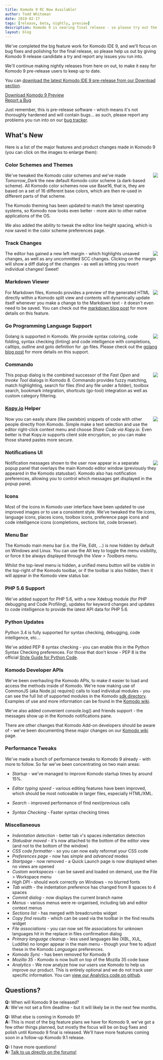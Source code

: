 ```yaml
---
title: Komodo 9 RC Now Available!
author: Todd Whiteman
date: 2019-02-17
tags: [release, beta, nightly, preview]
description: Komodo 9 is nearing final release - so please try out the new features and help the team by reporting bugs or enhancement ideas.
layout: blog
---
```


We've completed the big feature work for Komodo IDE 9, and we'll focus on bug
fixes and polishing for the final release, so please help us out by giving
Komodo 9 release candidate a try and report any issues you run into.

We'll continue making nightly releases from here on out, to make it easy for
Komodo 9 pre-release users to keep up to date.

You can [download the latest Komodo IDE 9 pre-release from our Download section](/download#preview).

<div class="centered">
    <div class="spacer"></div>
    <a href="/download#preview" class="button big primary">
        <i class="icon icon-download"></i>
        Download Komodo 9 Preview
    </a>
    <div class="spacer-half"></div>
    <span>
        <i class="icon icon-bug"></i>
        <a href="https://bugs.activestate.com/enter_bug.cgi?product=Komodo&version=9.0.0%20preview" target="_blank">Report a Bug</a>
    </span>
</div>

Just remember, this is pre-release software - which means it's not thoroughly
hardened and will contain bugs... as such, please report any problems you run
into on our [bug tracker](https://bugs.activestate.com/enter_bug.cgi?product=Komodo&version=9.0.0%20preview).

## What's New

Here is a list of the major features and product changes made in Komodo 9 (you
can click on the images to enlarge them):


### Color Schemes and Themes

<a href="/images/blog/2015-02/tomorrow-dark-color-scheme.png" class="lightbox" title="Tomorrow Dark scheme - click to enlarge">
<img src="/images/blog/2015-02/tomorrow-dark-color-scheme-thumb.png" align="right">
</a>

We've tweaked the Komodo color schemes and we've made *Tomorrow_Dark* the new
default Komodo color scheme (a dark-based scheme). All Komodo color schemes now
use Base16, that is, they are based on a set of 16 different base colors, which
are then re-used in different parts of that scheme.

The Komodo theming has been updated to match the latest operating systems, so
Komodo now looks even better - more akin to other native applications of the OS.

We also added the ability to tweak the editor line height spacing, which is now
saved in the color scheme preferences page.


### Track Changes

<a href="/images/blog/2014-12/trackchanges.png" class="lightbox" title="Track Changes mockup - click to enlarge">
<img src="/images/blog/2014-12/trackchanges-thumb.png" align="right">
</a>

The editor has gained a new left margin - which highlights unsaved changes, as
well as any uncommitted SCC changes. Clicking on the margin will show a diff
dialog of the changes - as well as letting you revert individual changes! Sweet!

<div class="clearfix"></div>


### Markdown Viewer

<a href="/images/blog/2014-12/markdown-viewer.png" class="lightbox" title="Markdown viewer - click to enlarge screenshot">
<img src="/images/blog/2014-12/markdown-viewer-thumb.png" align="right">
</a>

For Markdown files, Komodo provides a preview of the generated HTML directly
within a Komodo split view and contents will dynamically update itself whenever
you make a change to the Markdown text - it doesn't even need to be saved. You
can check out the [markdown blog post] for more details on this feature.

<div class="clearfix"></div>


### Go Programming Language Support

<img src="http://komodoide.com/images/blog/2014-10/golang-logo.png" align="right">

Golang is supported in Komodo. We provide syntax coloring, code folding, syntax
checking (linting) and code intelligence with completions, calltips, outline and
goto definition for .go files. Please check out the [golang blog post] for more
details on this support.

<div class="clearfix"></div>


### Commando

<a href="/images/blog/2014-12/commando.png" class="lightbox" title="Commando - click to enlarge screenshot">
<img src="/images/blog/2014-12/commando-thumb.png" align="right">
</a>

This popup dialog is the combined successor of the *Fast Open* and *Invoke Tool*
dialogs in Komodo 8. Commando provides fuzzy matching, match highlighting,
search for files (find any file under a folder), toolbox search, bookmark
integration, shortcuts (go-tool) integration as well as custom category
filtering.

<div class="clearfix"></div>


### <a href="http://kopy.io/">Kopy.io</a> Helper

<a href="http://kopy.io/">
<img src="http://kopy.io/img/pastebin-logo-dark.png" align="right">
</a>

Now you can easily share (like pastebin) snippets of code with other people
directly from Komodo. Simple make a text selection and use the editor
right-click context menu and choose *Share Code via Kopy.io*. Even better is that
Kopy.io supports client side encryption, so you can make those shared pastes
more secure.

<div class="clearfix"></div>


### Notifications UI

<a href="/images/blog/2014-12/notify.png" class="lightbox" title="Notifications UI - click to enlarge screenshot">
<img src="/images/blog/2014-12/notify-thumb.png" align="right">
</a>

Notification messages shown to the user now appear in a separate popup panel
that overlays the main Komodo editor window (previously they appeared in the
Komodo statusbar). Komodo also has notification preferences, allowing you to
control which messages get displayed in the popup panel.

<div class="clearfix"></div>


### Icons

Most of the icons in Komodo user interface have been updated to use improved
images or to use a consistent style. We've tweaked the file icons, language
icons, places icons, toolbox icons, preference page icons and code intelligence
icons (completions, sections list, code browser).

<div class="clearfix"></div>


### Menu Bar

The Komodo main menu bar (i.e. the File, Edit, ...) is now hidden by default on
Windows and Linux. You can use the Alt key to toggle the menu visibility, or
force it be always displayed through the *View > Toolbars* menu.

Whilst the top-level menu is hidden, a unified menu button will be visible in
the top-right of the Komodo toolbar, or if the toolbar is also hidden, then it
will appear in the Komodo view status bar.


### PHP 5.6 Support

We've added support for PHP 5.6, with a new Xdebug module (for PHP debugging and
Code Profiling), updates for keyword changes and updates to code intelligence to
provide the latest API data for PHP 5.6.


### Python Updates

Python 3.4 is fully supported for syntax checking, debugging, code intelligence,
etc...

We've added PEP 8 syntax checking - you can enable this in the Python Syntax
Checking preferences. For those that don't know - PEP 8 is the official [Style
Guide for Python Code](http://legacy.python.org/dev/peps/pep-0008/).


### Komodo Developer APIs

We've been overhauling the Komodo APIs, to make it easier to load and access the
methods inside of Komodo. We're now making use of CommonJS (aka Node.js)
require() calls to load individual modules - you can see the full list of
supported modules in the Komodo [sdk directory]. Examples of use and more
information can be found in the [Komodo wiki].

We've also added convenient console.log() and friends support - the messages
show up in the Komodo notifications pane.

There are other changes that Komodo Add-on developers should be aware of - we've
been documenting these major changes on our [Komodo wiki] page.

### Performance Tweaks

We've made a bunch of performance tweaks to Komodo 9 already - with more to
follow. So far we've been concentrating on two main areas:

* *Startup* - we've managed to improve Komodo startup times by around 15%.

* *Editor typing speed* - various editing features have been improved, which
  should be most noticeable in larger files, especially HTML/XML.

* *Search* - improved performance of find next/previous calls

* *Syntax Checking* - Faster syntax checking times

### Miscellaneous

* *Indentation detection* - better tab v's spaces indentation detection
* *Statusbar moved* - it's now attached to the bottom of the editor view (and
  not to the bottom of the window)
* *CSS code formatter* - so you can now eaily reformat your CSS code
* *Preferences page* - now has *simple* and *advanced* modes
* *Startpage* - now removed - a Quick Launch page is now displayed when no views are opened
* *Custom workspaces* - can be saved and loaded on demand, use the File > Workspace menu
* *High DPI* - should work correctly on Windows - no blurred fonts
* *Tab width* - the indentation preference has changed from 8 spaces to 4 spaces
* *Commit dialog* - now displays the current branch name
* *Menus* - various menus were re-organised, including tab and editor context menus
* *Sections list* - has merged with breadcrumbs widget
* *Copy find results* - which can be used via the toolbar in the find results widget
* *File associations* - you can now set file associations for unknown languages
  hit in the replace in files confirmation dialog
* *Primary language cleanup* - less used languages like (XBL, XUL, Luddite) no
  longer appear in the main menu - though your free to adjust these in the
  Komodo *Languages* preferences.
* *Komodo Sync* - has been removed for Komodo 9
* *Mozilla 35* - Komodo is now built on top of the Mozilla 35 code base
* *Analytics* - We now analyze how our users use Komodo to help us improve our
  product. This is entirely optional and we do not track user specific
  information. You can [view our Analytics code on
  github](https://github.com/Komodo/KomodoEdit/blob/master/src/modules/analytics/content/analytics.js).

## Questions?

**Q:** When will Komodo 9 be released?<br>
**A:** We've not set a firm deadline - but it will likely be in the next few months.

**Q:** What else is coming in Komodo 9?<br>
**A:** This is most of the big feature plans we have for Komodo 9, we've got a
few other things planned, but mostly the focus will be on bug fixes and polish
until Komodo 9 final is released. We'll have more features coming soon in a
follow-up Komodo 9.1 release.

**Q:** I have more questions!<br>
**A:** [Talk to us directly on the forums!](http://forum.komodoide.com/)


[markdown blog post]: http://komodoide.com/blog/2014-11/live-markdown-viewing-in-komodo/
[golang blog post]: http://komodoide.com/blog/2014-10/introducing-go-lang-support/
[sdk directory]: https://github.com/Komodo/KomodoEdit/tree/master/src/chrome/komodo/content/sdk
[Komodo wiki]: https://github.com/Komodo/KomodoEdit/wiki/Komodo-9-Changes
